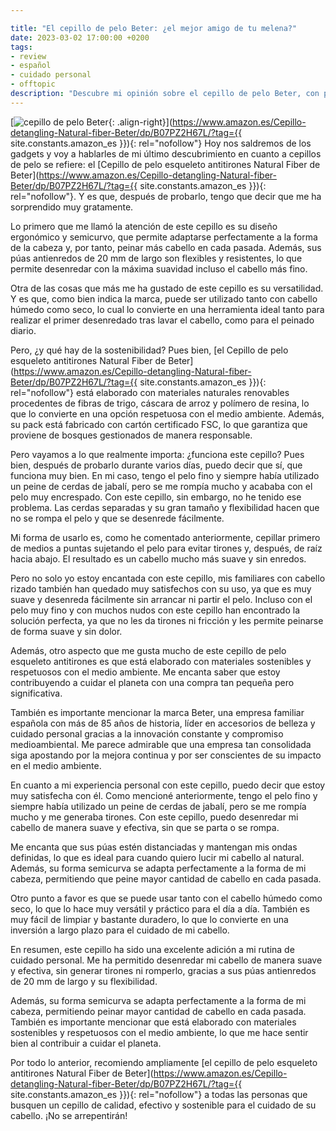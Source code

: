```yaml
---

title: "El cepillo de pelo Beter: ¿el mejor amigo de tu melena?"
date: 2023-03-02 17:00:00 +0200
tags:
- review
- español
- cuidado personal
- offtopic
description: "Descubre mi opinión sobre el cepillo de pelo Beter, con púas antitirones Natural Fiber y materiales sostenibles. ¿Será el mejor amigo de tu melena?"
---
```


[![cepillo de pelo Beter](https://i.imgur.com/O9eNdeut.jpg){: .align-right}](https://www.amazon.es/Cepillo-detangling-Natural-fiber-Beter/dp/B07PZ2H67L/?tag={{ site.constants.amazon_es }}){: rel="nofollow"}
Hoy nos saldremos de los gadgets y voy a hablarles de mi último descubrimiento en cuanto a cepillos de pelo se refiere: el [Cepillo de pelo esqueleto antitirones Natural Fiber de Beter](https://www.amazon.es/Cepillo-detangling-Natural-fiber-Beter/dp/B07PZ2H67L/?tag={{ site.constants.amazon_es }}){: rel="nofollow"}. Y es que, después de probarlo, tengo que decir que me ha sorprendido muy gratamente.

Lo primero que me llamó la atención de este cepillo es su diseño ergonómico y semicurvo, que permite adaptarse perfectamente a la forma de la cabeza y, por tanto, peinar más cabello en cada pasada. Además, sus púas antienredos de 20 mm de largo son flexibles y resistentes, lo que permite desenredar con la máxima suavidad incluso el cabello más fino.

Otra de las cosas que más me ha gustado de este cepillo es su versatilidad. Y es que, como bien indica la marca, puede ser utilizado tanto con cabello húmedo como seco, lo cual lo convierte en una herramienta ideal tanto para realizar el primer desenredado tras lavar el cabello, como para el peinado diario.

Pero, ¿y qué hay de la sostenibilidad? Pues bien, [el Cepillo de pelo esqueleto antitirones Natural Fiber de Beter](https://www.amazon.es/Cepillo-detangling-Natural-fiber-Beter/dp/B07PZ2H67L/?tag={{ site.constants.amazon_es }}){: rel="nofollow"} está elaborado con materiales naturales renovables procedentes de fibras de trigo, cáscara de arroz y polímero de resina, lo que lo convierte en una opción respetuosa con el medio ambiente. Además, su pack está fabricado con cartón certificado FSC, lo que garantiza que proviene de bosques gestionados de manera responsable.

Pero vayamos a lo que realmente importa: ¿funciona este cepillo? Pues bien, después de probarlo durante varios días, puedo decir que sí, que funciona muy bien. En mi caso, tengo el pelo fino y siempre había utilizado un peine de cerdas de jabalí, pero se me rompía mucho y acababa con el pelo muy encrespado. Con este cepillo, sin embargo, no he tenido ese problema. Las cerdas separadas y su gran tamaño y flexibilidad hacen que no se rompa el pelo y que se desenrede fácilmente.

Mi forma de usarlo es, como he comentado anteriormente, cepillar primero de medios a puntas sujetando el pelo para evitar tirones y, después, de raíz hacia abajo. El resultado es un cabello mucho más suave y sin enredos.

Pero no solo yo estoy encantada con este cepillo, mis familiares con cabello rizado también han quedado muy satisfechos con su uso, ya que es muy suave y desenreda fácilmente sin arrancar ni partir el pelo. Incluso con el pelo muy fino y con muchos nudos con este cepillo han encontrado la solución perfecta, ya que no les da tirones ni fricción y les permite peinarse de forma suave y sin dolor.

Además, otro aspecto que me gusta mucho de este cepillo de pelo esqueleto antitirones es que está elaborado con materiales sostenibles y respetuosos con el medio ambiente. Me encanta saber que estoy contribuyendo a cuidar el planeta con una compra tan pequeña pero significativa.

También es importante mencionar la marca Beter, una empresa familiar española con más de 85 años de historia, líder en accesorios de belleza y cuidado personal gracias a la innovación constante y compromiso medioambiental. Me parece admirable que una empresa tan consolidada siga apostando por la mejora continua y por ser conscientes de su impacto en el medio ambiente.

En cuanto a mi experiencia personal con este cepillo, puedo decir que estoy muy satisfecha con él. Como mencioné anteriormente, tengo el pelo fino y siempre había utilizado un peine de cerdas de jabalí, pero se me rompía mucho y me generaba tirones. Con este cepillo, puedo desenredar mi cabello de manera suave y efectiva, sin que se parta o se rompa.

Me encanta que sus púas estén distanciadas y mantengan mis ondas definidas, lo que es ideal para cuando quiero lucir mi cabello al natural. Además, su forma semicurva se adapta perfectamente a la forma de mi cabeza, permitiendo que peine mayor cantidad de cabello en cada pasada.

Otro punto a favor es que se puede usar tanto con el cabello húmedo como seco, lo que lo hace muy versátil y práctico para el día a día. También es muy fácil de limpiar y bastante duradero, lo que lo convierte en una inversión a largo plazo para el cuidado de mi cabello.

En resumen, este cepillo ha sido una excelente adición a mi rutina de cuidado personal. Me ha permitido desenredar mi cabello de manera suave y efectiva, sin generar tirones ni romperlo, gracias a sus púas antienredos de 20 mm de largo y su flexibilidad.

Además, su forma semicurva se adapta perfectamente a la forma de mi cabeza, permitiendo peinar mayor cantidad de cabello en cada pasada. También es importante mencionar que está elaborado con materiales sostenibles y respetuosos con el medio ambiente, lo que me hace sentir bien al contribuir a cuidar el planeta.

Por todo lo anterior, recomiendo ampliamente [el cepillo de pelo esqueleto antitirones Natural Fiber de Beter](https://www.amazon.es/Cepillo-detangling-Natural-fiber-Beter/dp/B07PZ2H67L/?tag={{ site.constants.amazon_es }}){: rel="nofollow"} a todas las personas que busquen un cepillo de calidad, efectivo y sostenible para el cuidado de su cabello. ¡No se arrepentirán!
